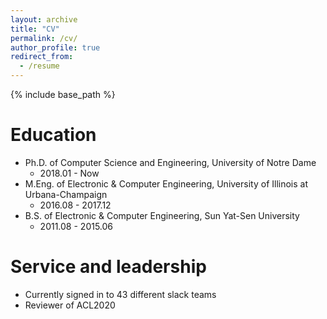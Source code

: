 ```yaml
---
layout: archive
title: "CV"
permalink: /cv/
author_profile: true
redirect_from:
  - /resume
---
```


{% include base_path %}

Education
======
* Ph.D. of Computer Science and Engineering, University of Notre Dame
  * 2018.01 - Now
* M.Eng. of Electronic & Computer Engineering, University of Illinois at Urbana-Champaign
  * 2016.08 - 2017.12
* B.S. of Electronic & Computer Engineering, Sun Yat-Sen University
  * 2011.08 - 2015.06
 
Service and leadership
======
* Currently signed in to 43 different slack teams
* Reviewer of ACL2020
